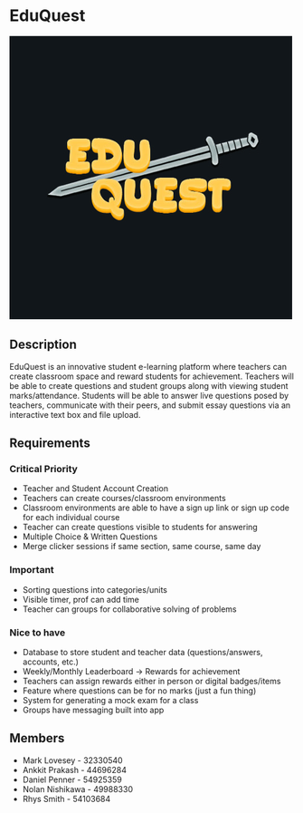 # EduQuest
![EduQuest Logo](Assets/logo-1.jpg)

## Description 
EduQuest is an innovative student e-learning platform where teachers can create classroom space and reward students for achievement. Teachers will be able to create questions and student groups along with viewing student marks/attendance. Students will be able to answer live questions posed by teachers, communicate with their peers, and submit essay questions via an interactive text box and file upload.


## Requirements

### Critical Priority
- Teacher and Student Account Creation
- Teachers can create courses/classroom environments
- Classroom environments are able to have a sign up link  or sign up code for each individual course
- Teacher can create questions visible to students for answering
- Multiple Choice & Written Questions
- Merge clicker sessions if same section, same course, same day

### Important
- Sorting questions into categories/units
- Visible timer, prof can add time
- Teacher can groups for collaborative solving of problems

### Nice to have
- Database to store student and teacher data (questions/answers, accounts, etc.)
- Weekly/Monthly Leaderboard -> Rewards for achievement
- Teachers can assign rewards either in person or digital badges/items
- Feature where questions can be for no marks (just a fun thing)
- System for generating a mock exam for a class
- Groups have messaging built into app


## Members
- Mark Lovesey - 32330540
- Ankkit Prakash - 44696284
- Daniel Penner - 54925359
- Nolan Nishikawa - 49988330
- Rhys Smith - 54103684 